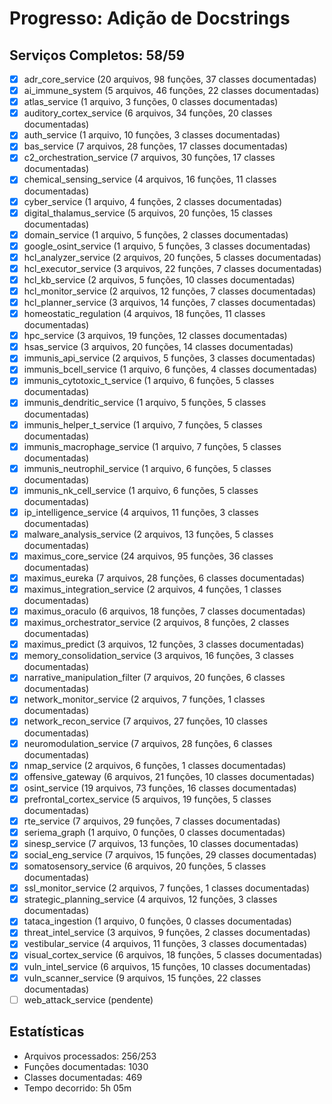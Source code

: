 # Progresso: Adição de Docstrings

## Serviços Completos: 58/59

- [x] adr_core_service (20 arquivos, 98 funções, 37 classes documentadas)
- [x] ai_immune_system (5 arquivos, 46 funções, 22 classes documentadas)
- [x] atlas_service (1 arquivo, 3 funções, 0 classes documentadas)
- [x] auditory_cortex_service (6 arquivos, 34 funções, 20 classes documentadas)
- [x] auth_service (1 arquivo, 10 funções, 3 classes documentadas)
- [x] bas_service (7 arquivos, 28 funções, 17 classes documentadas)
- [x] c2_orchestration_service (7 arquivos, 30 funções, 17 classes documentadas)
- [x] chemical_sensing_service (4 arquivos, 16 funções, 11 classes documentadas)
- [x] cyber_service (1 arquivo, 4 funções, 2 classes documentadas)
- [x] digital_thalamus_service (5 arquivos, 20 funções, 15 classes documentadas)
- [x] domain_service (1 arquivo, 5 funções, 2 classes documentadas)
- [x] google_osint_service (1 arquivo, 5 funções, 3 classes documentadas)
- [x] hcl_analyzer_service (2 arquivos, 20 funções, 5 classes documentadas)
- [x] hcl_executor_service (3 arquivos, 22 funções, 7 classes documentadas)
- [x] hcl_kb_service (2 arquivos, 5 funções, 10 classes documentadas)
- [x] hcl_monitor_service (2 arquivos, 12 funções, 7 classes documentadas)
- [x] hcl_planner_service (3 arquivos, 14 funções, 7 classes documentadas)
- [x] homeostatic_regulation (4 arquivos, 18 funções, 11 classes documentadas)
- [x] hpc_service (3 arquivos, 19 funções, 12 classes documentadas)
- [x] hsas_service (3 arquivos, 20 funções, 14 classes documentadas)
- [x] immunis_api_service (2 arquivos, 5 funções, 3 classes documentadas)
- [x] immunis_bcell_service (1 arquivo, 6 funções, 4 classes documentadas)
- [x] immunis_cytotoxic_t_service (1 arquivo, 6 funções, 5 classes documentadas)
- [x] immunis_dendritic_service (1 arquivo, 5 funções, 5 classes documentadas)
- [x] immunis_helper_t_service (1 arquivo, 7 funções, 5 classes documentadas)
- [x] immunis_macrophage_service (1 arquivo, 7 funções, 5 classes documentadas)
- [x] immunis_neutrophil_service (1 arquivo, 6 funções, 5 classes documentadas)
- [x] immunis_nk_cell_service (1 arquivo, 6 funções, 5 classes documentadas)
- [x] ip_intelligence_service (4 arquivos, 11 funções, 3 classes documentadas)
- [x] malware_analysis_service (2 arquivos, 13 funções, 5 classes documentadas)
- [x] maximus_core_service (24 arquivos, 95 funções, 36 classes documentadas)
- [x] maximus_eureka (7 arquivos, 28 funções, 6 classes documentadas)
- [x] maximus_integration_service (2 arquivos, 4 funções, 1 classes documentadas)
- [x] maximus_oraculo (6 arquivos, 18 funções, 7 classes documentadas)
- [x] maximus_orchestrator_service (2 arquivos, 8 funções, 2 classes documentadas)
- [x] maximus_predict (3 arquivos, 12 funções, 3 classes documentadas)
- [x] memory_consolidation_service (3 arquivos, 16 funções, 3 classes documentadas)
- [x] narrative_manipulation_filter (7 arquivos, 20 funções, 6 classes documentadas)
- [x] network_monitor_service (2 arquivos, 7 funções, 1 classes documentadas)
- [x] network_recon_service (7 arquivos, 27 funções, 10 classes documentadas)
- [x] neuromodulation_service (7 arquivos, 28 funções, 6 classes documentadas)
- [x] nmap_service (2 arquivos, 6 funções, 1 classes documentadas)
- [x] offensive_gateway (6 arquivos, 21 funções, 10 classes documentadas)
- [x] osint_service (19 arquivos, 73 funções, 16 classes documentadas)
- [x] prefrontal_cortex_service (5 arquivos, 19 funções, 5 classes documentadas)
- [x] rte_service (7 arquivos, 29 funções, 7 classes documentadas)
- [x] seriema_graph (1 arquivo, 0 funções, 0 classes documentadas)
- [x] sinesp_service (7 arquivos, 13 funções, 10 classes documentadas)
- [x] social_eng_service (7 arquivos, 15 funções, 29 classes documentadas)
- [x] somatosensory_service (6 arquivos, 20 funções, 5 classes documentadas)
- [x] ssl_monitor_service (2 arquivos, 7 funções, 1 classes documentadas)
- [x] strategic_planning_service (4 arquivos, 12 funções, 3 classes documentadas)
- [x] tataca_ingestion (1 arquivo, 0 funções, 0 classes documentadas)
- [x] threat_intel_service (3 arquivos, 9 funções, 2 classes documentadas)
- [x] vestibular_service (4 arquivos, 11 funções, 3 classes documentadas)
- [x] visual_cortex_service (6 arquivos, 18 funções, 5 classes documentadas)
- [x] vuln_intel_service (6 arquivos, 15 funções, 10 classes documentadas)
- [x] vuln_scanner_service (9 arquivos, 15 funções, 22 classes documentadas)
- [ ] web_attack_service (pendente)

## Estatísticas
- Arquivos processados: 256/253
- Funções documentadas: 1030
- Classes documentadas: 469
- Tempo decorrido: 5h 05m
